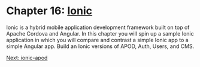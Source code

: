 # Chapter 16: [Ionic](https://ionicframework.com/)

Ionic is a hybrid mobile application development framework built on top of Apache Cordova and Angular. In this chapter you will spin up a sample Ionic application in which you will compare and contrast a simple Ionic app to a simple Angular app. Build an Ionic versions of APOD, Auth, Users, and CMS.

[Next: ionic-apod](02-IonicApod/README.md)
